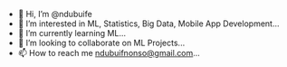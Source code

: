 - 👋 Hi, I’m @ndubuife
- 👀 I’m interested in ML, Statistics, Big Data, Mobile App Development...
- 🌱 I’m currently learning ML...
- 💞️ I’m looking to collaborate on ML Projects...
- 📫 How to reach me ndubuifnonso@gmail.com...

<!---
--->
